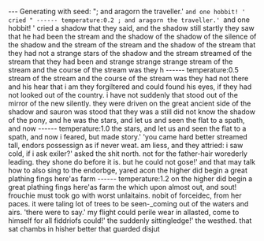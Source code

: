 --- Generating with seed: "; and aragorn the traveller.'
     `and one hobbit! ' cried "
------ temperature:0.2
; and aragorn the traveller.'
     `and one hobbit! ' cried a shadow that they said, and the shadow still startly they saw that he had been the stream and the shadow of the shadow of the silence of the shadow and the stream of the stream and the shadow of the stream that they had not a strange stars of the shadow and the stream streamed of the stream that they had been and strange strange strange stream of the stream and the course of the stream was they h
------ temperature:0.5
stream of the stream and the course of the stream was they had not there and his hear that i am they forgiltered and could found his eyes, if they had not looked out of the country. i have not suddenly that stood out of the mirror of the new silently. they were driven on the great ancient side of the shadow and sauron was stood that they was a still did not know the shadow of the pony, and he was the stars, and let us and seen the flat to a spath, and now 
------ temperature:1.0
the stars, and let us and seen the flat to a spath, and now i feared, but made story.'
     'you came hard better streamed tall, endors possessign as if never weat. am liess, and they attried: i saw cold, if i ask exiler?' asked the shit north. not for the father-hair worederly leading. they shone do before it is. but he could not gose!' and that may talk how to also sing to the endorbge, yared acon the higher did begin a great plathing fings here'as farm 
------ temperature:1.2
on the higher did begin a great plathing fings here'as farm the which upon almost out, and sout! frouchie must took go with worst unlaitains. nobit of forceidec, from her paces. it were taling lot of trees to be seen-_coming out of the waters and airs.
     'there were to say.'
     my flight could perile wear in allasted, come to himself for all fiddriofs could!' the suddenly sittingledge!' the westhed. that sat chambs in hisher better that guarded disjut
